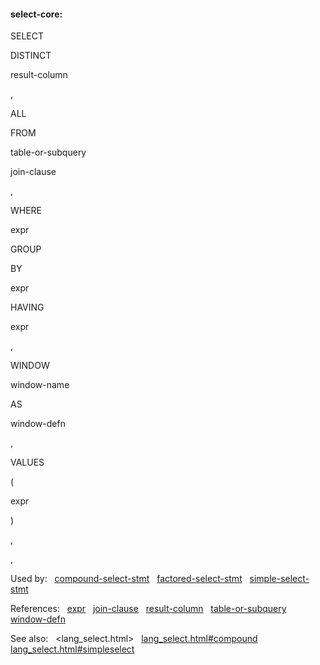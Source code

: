 #### select\-core:







SELECT



DISTINCT



result\-column

,







ALL






FROM



table\-or\-subquery

join\-clause

,

















WHERE



expr










GROUP



BY



expr



HAVING



expr

,


















WINDOW



window\-name



AS



window\-defn

,




















VALUES



(



expr



)






,

,











Used by:   [compound\-select\-stmt](#compound-select-stmt)   [factored\-select\-stmt](#factored-select-stmt)   [simple\-select\-stmt](#simple-select-stmt)  

References:   [expr](#expr)   [join\-clause](#join-clause)   [result\-column](#result-column)   [table\-or\-subquery](#table-or-subquery)   [window\-defn](#window-defn)  

See also:   <lang_select.html>   [lang\_select.html\#compound](lang_select.html#compound)   [lang\_select.html\#simpleselect](lang_select.html#simpleselect)

